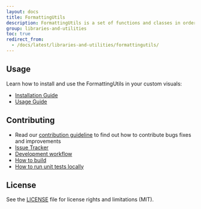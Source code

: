```yaml
---
layout: docs
title: FormattingUtils
description: FormattingUtils is a set of functions and classes in order to format values for Power BI custom visuals
group: libraries-and-utilities
toc: true
redirect_from:
  - /docs/latest/libraries-and-utilities/formattingutils/
---
```


## Usage
Learn how to install and use the FormattingUtils in your custom visuals:
* [Installation Guide](https://github.com/Microsoft/powerbi-visuals-utils-formattingutils/blob/master/docs/usage/installation-guide.md)
* [Usage Guide](https://github.com/Microsoft/powerbi-visuals-utils-formattingutils/blob/master/docs/usage/usage-guide.md)

## Contributing
* Read our [contribution guideline](https://github.com/Microsoft/powerbi-visuals-utils-formattingutils/blob/master/CONTRIBUTING.md) to find out how to contribute bugs fixes and improvements
* [Issue Tracker](https://github.com/Microsoft/powerbi-visuals-utils-formattingutils/issues)
* [Development workflow](https://github.com/Microsoft/powerbi-visuals-utils-formattingutils/blob/master/docs/dev/development-workflow.md)
* [How to build](https://github.com/Microsoft/powerbi-visuals-utils-formattingutils/blob/master/docs/dev/development-workflow.md#how-to-build)
* [How to run unit tests locally](https://github.com/Microsoft/powerbi-visuals-utils-formattingutils/blob/master/docs/dev/development-workflow.md#how-to-run-unit-tests-locally)

## License
See the [LICENSE](https://github.com/Microsoft/powerbi-visuals-utils-formattingutils/blob/master/LICENSE) file for license rights and limitations (MIT).